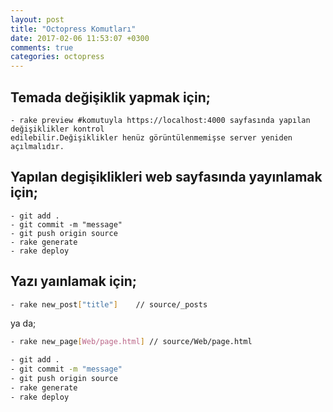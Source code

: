 ```yaml
---
layout: post
title: "Octopress Komutları"
date: 2017-02-06 11:53:07 +0300
comments: true
categories: octopress
---
```


## Temada değişiklik yapmak için;
```ssh
- rake preview #komutuyla https://localhost:4000 sayfasında yapılan değişiklikler kontrol
edilebilir.Değişiklikler henüz görüntülenmemişse server yeniden açılmalıdır.
```

## Yapılan degişiklikleri web sayfasında yayınlamak için;
```ssh
- git add .
- git commit -m "message"
- git push origin source
- rake generate
- rake deploy
```

## Yazı yaınlamak için;
```sh
- rake new_post["title"]    // source/_posts
```
ya da;
```sh
- rake new_page[Web/page.html] // source/Web/page.html
```
```sh
- git add .
- git commit -m "message"
- git push origin source
- rake generate
- rake deploy
```